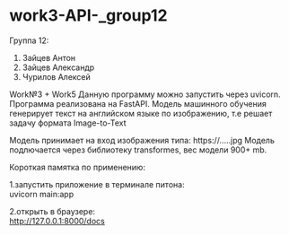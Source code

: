 # work3-API-_group12
Группа 12:
1) Зайцев Антон
2) Зайцев Александр
3) Чурилов Алексей  

Work№3 + Work5
Данную программу можно запустить через uvicorn.
Программа реализована на FastAPI.
Модель машинного обучения генерирует текст на английском языке по изображению, т.е решает задачу формата Image-to-Text 

Модель принимает на вход изображения типа: https://.....jpg
Модель подлючается через библиотеку transformes, вес модели 900+ mb. 

Короткая памятка по применению:  

1.запустить приложение в терминале питона:  
	uvicorn main:app  
	
2.открыть в браузере:  
	http://127.0.0.1:8000/docs  
	


